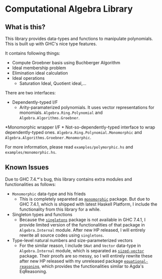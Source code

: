 Computational Algebra Library
==============================

What is this?
-------------
This library provides data-types and functions to manipulate polynomials.
This is built up with GHC's nice type features.

It contains following things:

* Compute Groebner basis using Buchberger Algorithm
* Ideal membership problem
* Elimination ideal calculation
* Ideal operations
	* Saturation Ideal, Quotient ideal,...

There are two interfaces:

* Dependently-typed I/F
    * Arity-paramaterized polynomials. It uses vector representations for monomials.
     `Algebra.Ring.Polynomial` and `Algebra.Algorithms.Groebner`.

*Monomorphic wrapper I/F
    * Not-so-dependently-typed interface to wrap dependently-typed ones. `Algebra.Ring.Polynomial.Monomorphic` and `Algebra.Algorithms.Groebner.Monomorphic`.


For more information, please read `examples/polymorphic.hs` and `examples/monomorphic.hs`.

Known Issues
------------
Due to GHC 7.4.*'s bug, this library contains extra modules and functionalities as follows:

* `Monomorphic` data-type and his frieds
    * This is completely separeted as [`monomorphic`](http://hackage.haskell.org/package/monomorphic) package. But due to GHC 7.4.1, which is shipped with latest Haskell Platform, I include the functionality from this library for a while.
* Singleton types and functions
    * Because the [`singletons`](http://hackage.haskell.org/package/singletons) package is not available in GHC 7.4.1, I provide limited version of the functionalities of that package in `Algebra.Internal` module. After new HP released, I will entirely rewrite all source codes using `singletons`.
* Type-level natural numbers and size-parameterized vectors
    * For the similar reason, I include `SNat` and `Vector` data-type in `Algebra.Internal` module, which is separated as [`sized-vector`](http://hackage.haskell.org/package/sized-vector) package. Their proofs are so messy, so I will entirely rewrite these after new HP released with my unreleased package [`equational-reasoning`](https://github.com/konn/equational-reasoning-in-haskell), which provides the functionalities similar to Agda's EqReasoning.
